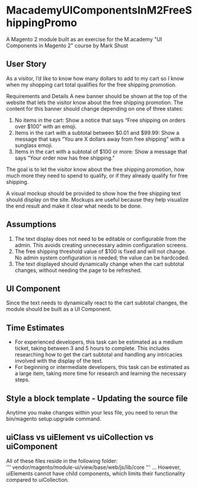 # MacademyUIComponentsInM2FreeShippingPromo
A Magento 2 module built as an exercise for the M.academy "UI Components in Magento 2" course by Mark Shust

## User Story
As a visitor, I’d like to know how many dollars to add to my cart so I know when my shopping cart total qualifies for the free shipping promotion.

Requirements and Details
A new banner should be shown at the top of the website that lets the visitor know about the free shipping promotion. The content for this banner should change depending on one of three states:

1. No items in the cart: Show a notice that says “Free shipping on orders over $100” with an emoji.
1. Items in the cart with a subtotal between $0.01 and $99.99: Show a message that says “You are X dollars away from free shipping” with a sunglass emoji.
1. Items in the cart with a subtotal of $100 or more: Show a message that says “Your order now has free shipping.”

The goal is to let the visitor know about the free shipping promotion, how much more they need to spend to qualify, or if they already qualify for free shipping.

A visual mockup should be provided to show how the free shipping text should display on the site. Mockups are useful because they help visualize the end result and make it clear what needs to be done.

## Assumptions
1. The text display does not need to be editable or configurable from the admin. This avoids creating unnecessary admin configuration screens.
1. The free shipping threshold value of $100 is fixed and will not change. No admin system configuration is needed; the value can be hardcoded.
1. The text displayed should dynamically change when the cart subtotal changes, without needing the page to be refreshed.

## UI Component
Since the text needs to dynamically react to the cart subtotal changes, the module should be built as a UI Component.

## Time Estimates
- For experienced developers, this task can be estimated as a medium ticket, taking between 3 and 5 hours to complete. This includes researching how to get the cart subtotal and handling any intricacies involved with the display of the text.
- For beginning or intermediate developers, this task can be estimated as a large item, taking more time for research and learning the necessary steps.

## Style a block template - Updating the source file  
Anytime you make changes within your less file, you need to rerun the bin/magento setup:upgrade command.  

## uiClass vs uiElement vs uiCollection vs uiComponent  
All of these files reside in the following folder:  
'''
vendor/magento/module-ui/view/base/web/js/lib/core
'''
... However, uiElements cannot have child components, which limits their functionality compared to uiCollection.  

